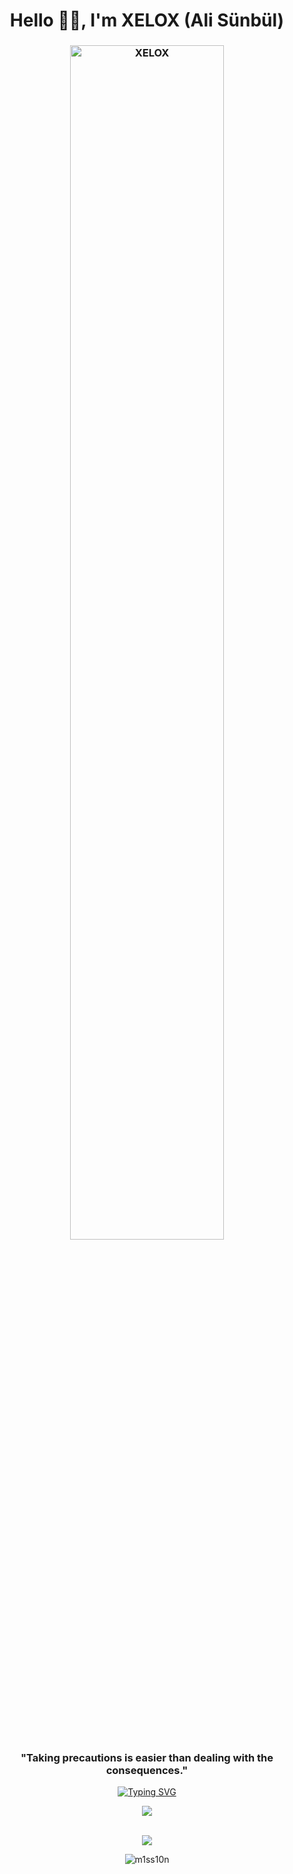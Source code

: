 <h1 align="center">
    Hello 🥷🏿, I'm XELOX (Ali Sünbül)
</h1>
<h3 align="center" >
    <img src="https://s13.gifyu.com/images/SXOMu.gif" alt="XELOX" width="70%"/>
  <br>
    "Taking precautions is easier than dealing with the consequences."
  

</h3>

<p align="center">
    <a href="https://git.io/typing-svg"><img src="https://readme-typing-svg.demolab.com?font=Poppins&size=17&duration=700&pause=100&color=FFFFFF&center=true&vCenter=true&multiline=true&repeat=false&random=false&width=810&height=120&lines=A+young+and+passionate+Red+Team+pentester+in+training.+I+am+developing+myself+in+the+world+of;cybersecurity%2C+focusing+especially+on+penetration+testing+and+vulnerability+discovery.+I+am+constantly;learning+new+things%2C+practicing+with+CTFs%2C+and+deeply+studying+Red+Team+techniques.+Here%2C+I+share+the;knowledge+and+projects+I+gain+on+my+learning+journey.+Feel+free+to+reach+out+to+me+for+connection!" alt="Typing SVG" /></a> 
</p>

<div align="center">
    <img src="https://skillicons.dev/icons?i=kali,arch,linux,debian,python,rust,javascript,bash,pycharm,github,obsidian" />
</div>
<br>
<p align="center">
    <img src="https://s13.gifyu.com/images/SXJ0G.gif" />

</p>
<p align="center"> 
    <img  src="https://github-readme-stats.vercel.app/api?username=ali-sunbul&show_icons=true&locale=en&theme=dark" alt="m1ss10n" /> 
</p>
